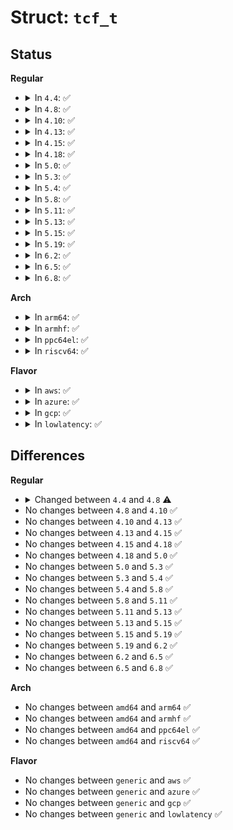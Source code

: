 # Struct: <code>tcf_t</code>

## Status
<b>Regular</b>
<ul>
<li>
<details>
<summary>In <code>4.4</code>: ✅</summary>

```c
struct tcf_t {
    __u64 install;
    __u64 lastuse;
    __u64 expires;
};
```
</details>
</li>
<li>
<details>
<summary>In <code>4.8</code>: ✅</summary>

```c
struct tcf_t {
    __u64 install;
    __u64 lastuse;
    __u64 expires;
    __u64 firstuse;
};
```
</details>
</li>
<li>
<details>
<summary>In <code>4.10</code>: ✅</summary>

```c
struct tcf_t {
    __u64 install;
    __u64 lastuse;
    __u64 expires;
    __u64 firstuse;
};
```
</details>
</li>
<li>
<details>
<summary>In <code>4.13</code>: ✅</summary>

```c
struct tcf_t {
    __u64 install;
    __u64 lastuse;
    __u64 expires;
    __u64 firstuse;
};
```
</details>
</li>
<li>
<details>
<summary>In <code>4.15</code>: ✅</summary>

```c
struct tcf_t {
    __u64 install;
    __u64 lastuse;
    __u64 expires;
    __u64 firstuse;
};
```
</details>
</li>
<li>
<details>
<summary>In <code>4.18</code>: ✅</summary>

```c
struct tcf_t {
    __u64 install;
    __u64 lastuse;
    __u64 expires;
    __u64 firstuse;
};
```
</details>
</li>
<li>
<details>
<summary>In <code>5.0</code>: ✅</summary>

```c
struct tcf_t {
    __u64 install;
    __u64 lastuse;
    __u64 expires;
    __u64 firstuse;
};
```
</details>
</li>
<li>
<details>
<summary>In <code>5.3</code>: ✅</summary>

```c
struct tcf_t {
    __u64 install;
    __u64 lastuse;
    __u64 expires;
    __u64 firstuse;
};
```
</details>
</li>
<li>
<details>
<summary>In <code>5.4</code>: ✅</summary>

```c
struct tcf_t {
    __u64 install;
    __u64 lastuse;
    __u64 expires;
    __u64 firstuse;
};
```
</details>
</li>
<li>
<details>
<summary>In <code>5.8</code>: ✅</summary>

```c
struct tcf_t {
    __u64 install;
    __u64 lastuse;
    __u64 expires;
    __u64 firstuse;
};
```
</details>
</li>
<li>
<details>
<summary>In <code>5.11</code>: ✅</summary>

```c
struct tcf_t {
    __u64 install;
    __u64 lastuse;
    __u64 expires;
    __u64 firstuse;
};
```
</details>
</li>
<li>
<details>
<summary>In <code>5.13</code>: ✅</summary>

```c
struct tcf_t {
    __u64 install;
    __u64 lastuse;
    __u64 expires;
    __u64 firstuse;
};
```
</details>
</li>
<li>
<details>
<summary>In <code>5.15</code>: ✅</summary>

```c
struct tcf_t {
    __u64 install;
    __u64 lastuse;
    __u64 expires;
    __u64 firstuse;
};
```
</details>
</li>
<li>
<details>
<summary>In <code>5.19</code>: ✅</summary>

```c
struct tcf_t {
    __u64 install;
    __u64 lastuse;
    __u64 expires;
    __u64 firstuse;
};
```
</details>
</li>
<li>
<details>
<summary>In <code>6.2</code>: ✅</summary>

```c
struct tcf_t {
    __u64 install;
    __u64 lastuse;
    __u64 expires;
    __u64 firstuse;
};
```
</details>
</li>
<li>
<details>
<summary>In <code>6.5</code>: ✅</summary>

```c
struct tcf_t {
    __u64 install;
    __u64 lastuse;
    __u64 expires;
    __u64 firstuse;
};
```
</details>
</li>
<li>
<details>
<summary>In <code>6.8</code>: ✅</summary>

```c
struct tcf_t {
    __u64 install;
    __u64 lastuse;
    __u64 expires;
    __u64 firstuse;
};
```
</details>
</li>
</ul>
<b>Arch</b>
<ul>
<li>
<details>
<summary>In <code>arm64</code>: ✅</summary>

```c
struct tcf_t {
    __u64 install;
    __u64 lastuse;
    __u64 expires;
    __u64 firstuse;
};
```
</details>
</li>
<li>
<details>
<summary>In <code>armhf</code>: ✅</summary>

```c
struct tcf_t {
    __u64 install;
    __u64 lastuse;
    __u64 expires;
    __u64 firstuse;
};
```
</details>
</li>
<li>
<details>
<summary>In <code>ppc64el</code>: ✅</summary>

```c
struct tcf_t {
    __u64 install;
    __u64 lastuse;
    __u64 expires;
    __u64 firstuse;
};
```
</details>
</li>
<li>
<details>
<summary>In <code>riscv64</code>: ✅</summary>

```c
struct tcf_t {
    __u64 install;
    __u64 lastuse;
    __u64 expires;
    __u64 firstuse;
};
```
</details>
</li>
</ul>
<b>Flavor</b>
<ul>
<li>
<details>
<summary>In <code>aws</code>: ✅</summary>

```c
struct tcf_t {
    __u64 install;
    __u64 lastuse;
    __u64 expires;
    __u64 firstuse;
};
```
</details>
</li>
<li>
<details>
<summary>In <code>azure</code>: ✅</summary>

```c
struct tcf_t {
    __u64 install;
    __u64 lastuse;
    __u64 expires;
    __u64 firstuse;
};
```
</details>
</li>
<li>
<details>
<summary>In <code>gcp</code>: ✅</summary>

```c
struct tcf_t {
    __u64 install;
    __u64 lastuse;
    __u64 expires;
    __u64 firstuse;
};
```
</details>
</li>
<li>
<details>
<summary>In <code>lowlatency</code>: ✅</summary>

```c
struct tcf_t {
    __u64 install;
    __u64 lastuse;
    __u64 expires;
    __u64 firstuse;
};
```
</details>
</li>
</ul>

## Differences
<b>Regular</b>
<ul>
<li>
<details>
<summary>Changed between <code>4.4</code> and <code>4.8</code> ⚠️</summary>
<ul>
<li>
<b>Field added. </b>
<code>__u64 firstuse</code>
</li>
</ul>
</details>
</li>
<li>
No changes between <code>4.8</code> and <code>4.10</code> ✅
</li>
<li>
No changes between <code>4.10</code> and <code>4.13</code> ✅
</li>
<li>
No changes between <code>4.13</code> and <code>4.15</code> ✅
</li>
<li>
No changes between <code>4.15</code> and <code>4.18</code> ✅
</li>
<li>
No changes between <code>4.18</code> and <code>5.0</code> ✅
</li>
<li>
No changes between <code>5.0</code> and <code>5.3</code> ✅
</li>
<li>
No changes between <code>5.3</code> and <code>5.4</code> ✅
</li>
<li>
No changes between <code>5.4</code> and <code>5.8</code> ✅
</li>
<li>
No changes between <code>5.8</code> and <code>5.11</code> ✅
</li>
<li>
No changes between <code>5.11</code> and <code>5.13</code> ✅
</li>
<li>
No changes between <code>5.13</code> and <code>5.15</code> ✅
</li>
<li>
No changes between <code>5.15</code> and <code>5.19</code> ✅
</li>
<li>
No changes between <code>5.19</code> and <code>6.2</code> ✅
</li>
<li>
No changes between <code>6.2</code> and <code>6.5</code> ✅
</li>
<li>
No changes between <code>6.5</code> and <code>6.8</code> ✅
</li>
</ul>
<b>Arch</b>
<ul>
<li>
No changes between <code>amd64</code> and <code>arm64</code> ✅
</li>
<li>
No changes between <code>amd64</code> and <code>armhf</code> ✅
</li>
<li>
No changes between <code>amd64</code> and <code>ppc64el</code> ✅
</li>
<li>
No changes between <code>amd64</code> and <code>riscv64</code> ✅
</li>
</ul>
<b>Flavor</b>
<ul>
<li>
No changes between <code>generic</code> and <code>aws</code> ✅
</li>
<li>
No changes between <code>generic</code> and <code>azure</code> ✅
</li>
<li>
No changes between <code>generic</code> and <code>gcp</code> ✅
</li>
<li>
No changes between <code>generic</code> and <code>lowlatency</code> ✅
</li>
</ul>
